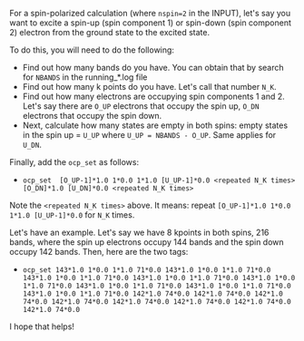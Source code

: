 For a spin-polarized calculation (where `nspin=2` in the INPUT), let's say you want to excite a spin-up (spin component 1) or spin-down (spin component 2) electron from the ground state to the excited state.

To do this, you will need to do the following:

- Find out how many bands do you have. You can obtain that by search for `NBANDS` in the running_*.log file
- Find out how many k points do you have.  Let's call that number `N_K`.
- Find out how many electrons are occupying spin components 1 and 2. Let's say there are `O_UP` electrons that occupy the spin up, `O_DN` electrons that occupy the spin down.
- Next, calculate how many states are empty in both spins: empty states in the spin up = `U_UP` where `U_UP = NBANDS - O_UP`. Same applies for `U_DN`.

Finally, add the `ocp_set` as follows:

- `ocp_set  [O_UP-1]*1.0 1*0.0 1*1.0 [U_UP-1]*0.0 <repeated N_K times> [O_DN]*1.0 [U_DN]*0.0 <repeated N_K times>`

Note the `<repeated N_K times>` above. It means: repeat `[O_UP-1]*1.0 1*0.0 1*1.0 [U_UP-1]*0.0` for `N_K` times.

Let's have an example. Let's say we have 8 kpoints in both spins, 216 bands, where the spin up electrons occupy 144 bands and the spin down occupy 142 bands. Then, here are the two tags:

- `ocp_set 143*1.0 1*0.0 1*1.0 71*0.0 143*1.0 1*0.0 1*1.0 71*0.0 143*1.0 1*0.0 1*1.0 71*0.0 143*1.0 1*0.0 1*1.0 71*0.0 143*1.0 1*0.0 1*1.0 71*0.0 143*1.0 1*0.0 1*1.0 71*0.0 143*1.0 1*0.0 1*1.0 71*0.0 143*1.0 1*0.0 1*1.0 71*0.0 142*1.0 74*0.0 142*1.0 74*0.0 142*1.0 74*0.0 142*1.0 74*0.0 142*1.0 74*0.0 142*1.0 74*0.0 142*1.0 74*0.0 142*1.0 74*0.0`

I hope that helps!
